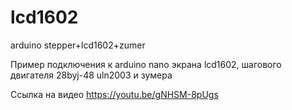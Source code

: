 # lcd1602
arduino stepper+lcd1602+zumer

Пример подключения к arduino nano экрана lcd1602, шагового двигателя 28byj-48 uln2003 и зумера

Ссылка на видео https://youtu.be/gNHSM-8pUgs
